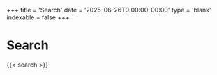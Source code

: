 +++
title = 'Search'
date = '2025-06-26T0:00:00-00:00'
type = 'blank'
indexable = false
+++

# Search

{{< search >}}
